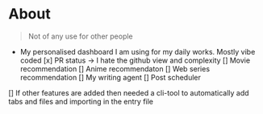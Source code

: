 # About
> Not of any use for other people

* My personalised dashboard I am using for my daily works. Mostly vibe coded
    [x] PR status -> I hate the github view and complexity
    [] Movie recommendation
    [] Anime recommendaton
    [] Web series recommendation
    [] My writing agent
    [] Post scheduler

[] If other features are added then needed a cli-tool to automatically add tabs and files and importing in the entry file